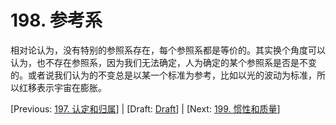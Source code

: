 # 198. 参考系

相对论认为，没有特别的参照系存在，每个参照系都是等价的。其实换个角度可以认为，也不存在参照系，因为我们无法确定，人为确定的某个参照系是否是不变的。或者说我们认为的不变总是以某一个标准为参考，比如以光的波动为标准，所以红移表示宇宙在膨胀。

[Previous: [197. 认定和归属](197.md)] | [Draft: [Draft](../Draft.md)] | [Next: [199. 惯性和质量](199.md)]